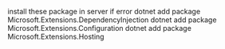 install these package in server if error
dotnet add package Microsoft.Extensions.DependencyInjection
dotnet add package Microsoft.Extensions.Configuration
dotnet add package Microsoft.Extensions.Hosting
